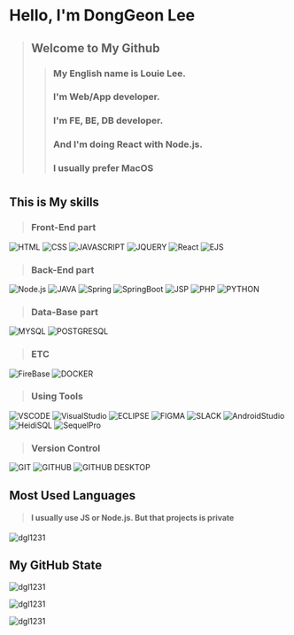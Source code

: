 # Hello, I'm DongGeon Lee
> ## Welcome to My Github
>> ### My English name is Louie Lee.
>> ### I'm Web/App developer.
>> ### I'm FE, BE, DB developer.
>> ### And I'm doing React with Node.js.
>> ### I usually prefer MacOS
> #

## This is My skills
> ### Front-End part
![HTML](https://img.shields.io/badge/-HTML-E34F26?style=for-the-badge&logo=HTML5&logoColor=white)
![CSS](https://img.shields.io/badge/-CSS-1572B6?style=for-the-badge&logo=Css3&logoColor=white)
![JAVASCRIPT](https://img.shields.io/badge/-JavaScript-F7DF1E?style=for-the-badge&logo=JavaScript&logoColor=black)
![JQUERY](https://img.shields.io/badge/-JQUERY-131B28?style=for-the-badge&logo=JQUERY&logoColor=0868AC)
![React](https://img.shields.io/badge/-React-1c2c4c?style=for-the-badge&logo=React&logoColor=88dded)
![EJS](https://img.shields.io/badge/-EJS-71A95A?style=for-the-badge&logo=EJS&logoColor=white)

> ### Back-End part
![Node.js](https://img.shields.io/badge/-Node.js-68A063?style=for-the-badge&logo=Node.js&logoColor=white)
![JAVA](https://img.shields.io/badge/JAVA-007396?style=for-the-badge&logo=java&logoColor=white)
![Spring](https://img.shields.io/badge/Spring-71A95A?style=for-the-badge&logo=Spring&logoColor=white)
![SpringBoot](https://img.shields.io/badge/SpringBoot-71A95A?style=for-the-badge&logo=SpringBoot&logoColor=white)
![JSP](https://img.shields.io/badge/JSP-007396?style=for-the-badge&logo=JavaServerPage&logoColor=white)
![PHP](https://img.shields.io/badge/-PHP-8993be?style=for-the-badge&logo=PHP&logoColor=white)
![PYTHON](https://img.shields.io/badge/-PYTHON-3776AB?style=for-the-badge&logo=Python&logoColor=white)

> ### Data-Base part
![MYSQL](https://img.shields.io/badge/-MySQL-4479A1?style=for-the-badge&logo=MySQL&logoColor=white)
![POSTGRESQL](https://img.shields.io/badge/POSTGRESQL-4479A1?style=for-the-badge&logo=POSTGRESQL&logoColor=white)


> ### ETC
![FireBase](https://img.shields.io/badge/-FireBase-FFA611?style=for-the-badge&logo=FireBase&logoColor=white)
![DOCKER](https://img.shields.io/badge/-DOCKER-1572B6?style=for-the-badge&logo=DOCKER&logoColor=white)

>### Using Tools
![VSCODE](https://img.shields.io/badge/-VSCODE-gray?style=for-the-badge&logo=visualstudiocode&logoColor=007396)
![VisualStudio](https://img.shields.io/badge/-VisualStudio-gray?style=for-the-badge&logo=VisualStudio&logoColor=5C00A3)
![ECLIPSE](https://img.shields.io/badge/-ECLIPSE-1c2c4c?style=for-the-badge&logo=ECLIPSE&logoColor=white)
![FIGMA](https://img.shields.io/badge/-FIGMA-F24E1E?style=for-the-badge&logo=FIGMA&logoColor=white)
![SLACK](https://img.shields.io/badge/-SLACK-5C00A3?style=for-the-badge&logo=SLACK&logoColor=white)
![AndroidStudio](https://img.shields.io/badge/-AndroidStudio-71A95A?style=for-the-badge&logo=AndroidStudio&logoColor=white)
![HeidiSQL](https://img.shields.io/badge/-HeidiSQL-71A95A?style=for-the-badge&logo=HeidiSQL&logoColor=white)
![SequelPro](https://img.shields.io/badge/-SequelPro-white?style=for-the-badge&logo=SequelPro&logoColor=yellow)


>### Version Control
![GIT](https://img.shields.io/badge/-GIT-white?style=for-the-badge&logo=GIT&logoColor=orange)
![GITHUB](https://img.shields.io/badge/-GITHUB-181717?style=for-the-badge&logo=GITHUB&logoColor=white)
![GITHUB DESKTOP](https://img.shields.io/badge/-GITHUBDESKTOP-purple?style=for-the-badge&logo=GITHUBDESKTOP&logoColor=88dded)


## Most Used Languages
>#### I usually use JS or Node.js. But that projects is private
<p>
  <img src="https://github-readme-stats-ruby-one.vercel.app/api/top-langs?username=dgl1231&show_icons=true&locale=en&layout=compact&theme=onedark" alt="dgl1231" />
</p>

## My GitHub State
<p>
  <img src="https://github-readme-stats.vercel.app/api?username=dgl1231&show_icons=true&locale=en&theme=onedark" alt="dgl1231" />
</p>
<p>
  <img src="https://github-readme-streak-stats.herokuapp.com/?user=dgl1231&theme=onedark" alt="dgl1231" />
</p>
<p> 
  <img src="https://github-profile-trophy.vercel.app/?username=dgl1231&theme=onedark" alt="dgl1231" />
</p>

